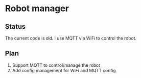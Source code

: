 # Robot manager

## Status

The current code is old. I use MQTT via WiFi to control the robot.

## Plan

1. Support MQTT to control/manage the robot
2. Add config management for WiFi and MQTT config
